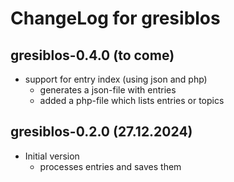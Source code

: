 # ChangeLog for gresiblos

## gresiblos-0.4.0 (to come)
* support for entry index (using json and php)
    * generates a json-file with entries
    * added a php-file which lists entries or topics

## gresiblos-0.2.0 (27.12.2024)
* Initial version
    * processes entries and saves them
    


